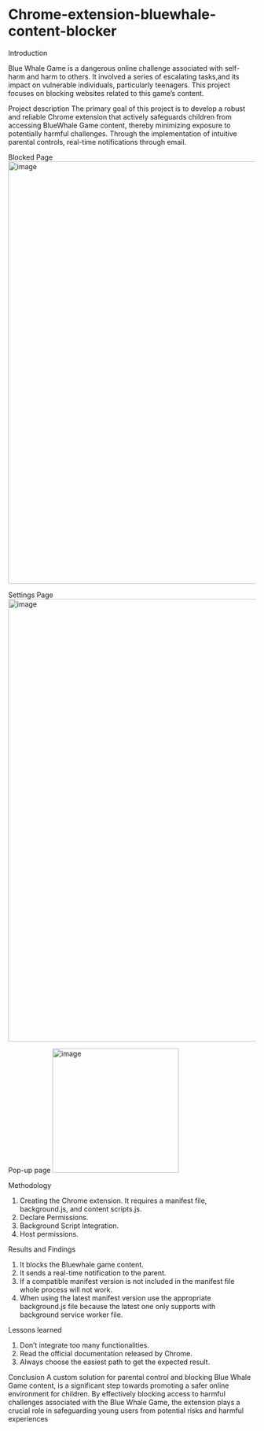 # Chrome-extension-bluewhale-content-blocker

Introduction

Blue Whale Game is a dangerous online challenge associated with self-harm and harm to others. It involved a series of escalating tasks,and its impact on vulnerable individuals, particularly teenagers. This project focuses on blocking websites related to this game’s content.

 
Project description
 The primary goal of this project is to develop a robust and reliable Chrome extension that actively safeguards children from accessing BlueWhale Game content, thereby minimizing exposure to potentially harmful challenges. Through the implementation of intuitive parental controls, real-time notifications through email.

 Blocked Page 
 <img width="1903" height="859" alt="image" src="https://github.com/user-attachments/assets/fe5b205a-2c9d-4da0-b776-2681e07cc4db" />

 Settings Page
 <img width="1884" height="900" alt="image" src="https://github.com/user-attachments/assets/fcc9f045-3bc3-4171-abbe-b83f900aca18" />

 Pop-up page
 <img width="257" height="253" alt="image" src="https://github.com/user-attachments/assets/3ae2ee2b-ffae-446d-8446-9609b974b0bb" />


Methodology
 1. Creating the Chrome extension. It requires a manifest file,
 background.js, and content scripts.js.
 2. Declare Permissions.
 3. Background Script Integration.
 4. Host permissions.

Results and Findings
 1. It blocks the Bluewhale game content.
 2. It sends a real-time notification to the parent.
 3. If a compatible manifest version is not included in the manifest file
 whole process will not work.
 4. When using the latest manifest version use the appropriate
 background.js file because the latest one only supports with background
 service worker file.
 
Lessons learned
 1. Don’t integrate too many functionalities.
 2. Read the official documentation released by Chrome.
 3. Always choose the easiest path to get the expected result.

Conclusion
 A custom solution for parental control and blocking Blue Whale Game
 content, is a significant step towards promoting a safer online
 environment for children. By effectively blocking access to harmful
 challenges associated with the Blue Whale Game, the extension plays a
 crucial role in safeguarding young users from potential risks and
 harmful experiences
